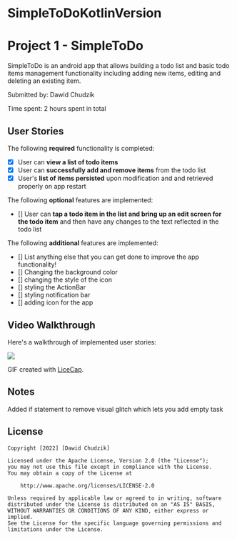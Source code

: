 # SimpleToDoKotlinVersion

# Project 1 - SimpleToDo

SimpleToDo is an android app that allows building a todo list and basic todo items management functionality including adding new items, editing and deleting an existing item.

Submitted by: Dawid Chudzik

Time spent: 2 hours spent in total

## User Stories

The following **required** functionality is completed:

* [X] User can **view a list of todo items**
* [X] User can **successfully add and remove items** from the todo list
* [X] User's **list of items persisted** upon modification and and retrieved properly on app restart

The following **optional** features are implemented:

* [] User can **tap a todo item in the list and bring up an edit screen for the todo item** and then have any changes to the text reflected in the todo list

The following **additional** features are implemented:

* [] List anything else that you can get done to improve the app functionality!
* [] Changing the background color
* [] changing the style of the icon
* [] styling the ActionBar
* [] styling notification bar
* [] adding icon for the app

## Video Walkthrough

Here's a walkthrough of implemented user stories:

<img src='https://i.imgur.com/Lx1C2Wy.gif' />

GIF created with [LiceCap](http://www.cockos.com/licecap/).

## Notes
Added if statement to remove visual glitch which lets you add empty task
## License

    Copyright [2022] [Dawid Chudzik]

    Licensed under the Apache License, Version 2.0 (the "License");
    you may not use this file except in compliance with the License.
    You may obtain a copy of the License at

        http://www.apache.org/licenses/LICENSE-2.0

    Unless required by applicable law or agreed to in writing, software
    distributed under the License is distributed on an "AS IS" BASIS,
    WITHOUT WARRANTIES OR CONDITIONS OF ANY KIND, either express or implied.
    See the License for the specific language governing permissions and
    limitations under the License.

